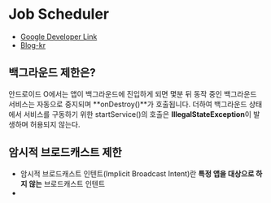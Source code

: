 # Job Scheduler
- [Google Developer Link](https://developer.android.com/reference/android/app/job/JobScheduler)
- [Blog-kr](https://medium.com/til-kotlin-ko/android-o%EC%97%90%EC%84%9C%EC%9D%98-%EB%B0%B1%EA%B7%B8%EB%9D%BC%EC%9A%B4%EB%93%9C-%EC%B2%98%EB%A6%AC%EB%A5%BC-%EC%9C%84%ED%95%9C-jobintentservice-250af2f7783c)

## 백그라운드 제한은?
안드로이드 O에서는 앱이 백그라운드에 진입하게 되면 몇분 뒤 동작 중인 백그라운드 서비스는 자동으로 중지되며 **onDestroy()**가 호출됩니다. 더하여 백그라운드 상태에서 서비스를 구동하기 위한 startService()의 호출은 **IllegalStateException**이 발생하며 허용되지 않는다.

## 암시적 브로드캐스트 제한
- 암시적 브로드캐스트 인텐트(Implicit Broadcast Intent)란 **특정 앱을 대상으로 하지 않는** 브로드캐스트 인텐트
- 
<!--stackedit_data:
eyJoaXN0b3J5IjpbLTM3MjcwMTQ0NF19
-->